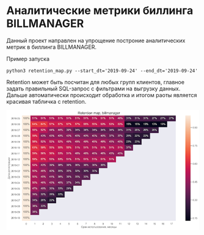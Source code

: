 # Аналитические метрики биллинга BILLMANAGER
Данный проект направлен на упрощение построние аналитических метрик в биллинга BILLMANAGER.

Пример запуска
```python3
python3 retention_map.py --start_dt='2019-09-24' --end_dt='2019-09-24'
```
Retention может быть посчитан для любых групп клиентов, главное задать правильный SQL-запрос с фильтрами на выгрузку данных. Дальше автоматически происходит обработка и итогом раоты является красивая табличка с retention.

![](example_retention_map.png)
